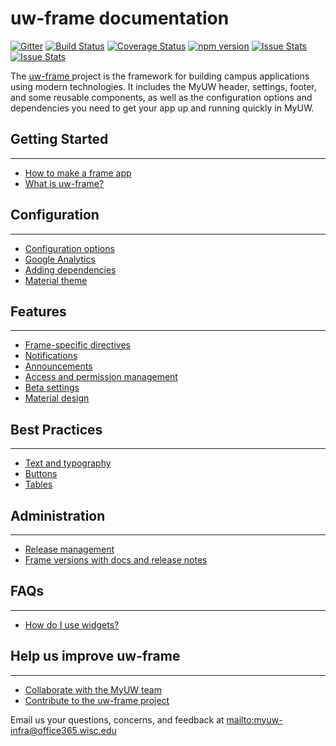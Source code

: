 # uw-frame documentation

[![Gitter](https://badges.gitter.im/UW-Madison-DoIT/uw-frame.svg)](https://gitter.im/UW-Madison-DoIT/uw-frame?utm_source=badge&utm_medium=badge&utm_campaign=pr-badge)
[![Build Status](https://travis-ci.org/UW-Madison-DoIT/uw-frame.svg)](https://travis-ci.org/UW-Madison-DoIT/uw-frame)
[![Coverage Status](https://coveralls.io/repos/UW-Madison-DoIT/uw-frame/badge.svg?branch=master&service=github)](https://coveralls.io/github/UW-Madison-DoIT/uw-frame?branch=master)
[![npm version](https://badge.fury.io/js/uw-frame.svg)](https://badge.fury.io/js/uw-frame)
[![Issue Stats](http://issuestats.com/github/uw-madison-doit/uw-frame/badge/pr)](http://issuestats.com/github/uw-madison-doit/uw-frame)
[![Issue Stats](http://issuestats.com/github/uw-madison-doit/uw-frame/badge/issue)](http://issuestats.com/github/uw-madison-doit/uw-frame)

The [uw-frame <i class='fa fa-github'></i>](https://github.com/UW-Madison-DoIT/uw-frame) project is the framework for building campus
applications using modern technologies. It includes the MyUW header, settings, footer, and some reusable components,
as well as the configuration options and dependencies you need to get your app up and running quickly in MyUW.


## Getting Started
---
+ [How to make a frame app](quickstart.md)
+ [What is uw-frame?](overview.md)

## Configuration
---
+ [Configuration options](configuration.md)
+ [Google Analytics](Google-analytics.md)
+ [Adding dependencies](injecting-dependencies.md)
+ [Material theme](theming.md)

## Features
---
+ [Frame-specific directives](directives.md)
+ [Notifications](notifications.md)
+ [Announcements](announcements.md)
+ [Access and permission management](coarse-grain-access.md)
+ [Beta settings](beta-settings.md)
+ [Material design](material.md)

## Best Practices
---
+ [Text and typography](text-guidelines.md)
+ [Buttons](buttons.md)
+ [Tables](tables.md)

## Administration
---
+ [Release management](releasing.md)
+ [Frame versions with docs and release notes](versions.md)


## FAQs
---
+ [How do I use widgets?](widgets.md)

## Help us improve uw-frame
---
+ [Collaborate with the MyUW team](https://groups.google.com/forum/#!forum/myuw-developers)
+ [Contribute to the uw-frame project](https://github.com/UW-Madison-DoIT/uw-frame)

Email us your questions, concerns, and feedback at <mailto:myuw-infra@office365.wisc.edu>
